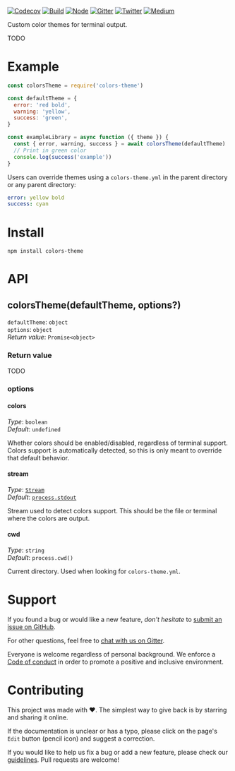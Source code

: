 [![Codecov](https://img.shields.io/codecov/c/github/ehmicky/colors-theme.svg?label=tested&logo=codecov)](https://codecov.io/gh/ehmicky/colors-theme)
[![Build](https://github.com/ehmicky/colors-theme/workflows/Build/badge.svg)](https://github.com/ehmicky/colors-theme/actions)
[![Node](https://img.shields.io/node/v/colors-theme.svg?logo=node.js)](https://www.npmjs.com/package/colors-theme)
[![Gitter](https://img.shields.io/gitter/room/ehmicky/colors-theme.svg?logo=gitter)](https://gitter.im/ehmicky/colors-theme)
[![Twitter](https://img.shields.io/badge/%E2%80%8B-twitter-4cc61e.svg?logo=twitter)](https://twitter.com/intent/follow?screen_name=ehmicky)
[![Medium](https://img.shields.io/badge/%E2%80%8B-medium-4cc61e.svg?logo=medium)](https://medium.com/@ehmicky)

Custom color themes for terminal output.

TODO

# Example

```js
const colorsTheme = require('colors-theme')

const defaultTheme = {
  error: 'red bold',
  warning: 'yellow',
  success: 'green',
}

const exampleLibrary = async function ({ theme }) {
  const { error, warning, success } = await colorsTheme(defaultTheme)
  // Print in green color
  console.log(success('example'))
}
```

Users can override themes using a `colors-theme.yml` in the parent directory or
any parent directory:

```yml
error: yellow bold
success: cyan
```

# Install

```
npm install colors-theme
```

# API

## colorsTheme(defaultTheme, options?)

`defaultTheme`: `object`\
`options`: `object`\
_Return value_: `Promise<object>`

### Return value

TODO

### options

#### colors

_Type_: `boolean`\
_Default_: `undefined`

Whether colors should be enabled/disabled, regardless of terminal support.
Colors support is automatically detected, so this is only meant to override that
default behavior.

#### stream

_Type_:
[`Stream`](https://nodejs.org/api/stream.html#stream_class_stream_writable)\
_Default_: [`process.stdout`](https://nodejs.org/api/process.html#process_process_stdout)

Stream used to detect colors support. This should be the file or terminal where
the colors are output.

#### cwd

_Type_: `string`\
_Default_: `process.cwd()`

Current directory. Used when looking for `colors-theme.yml`.

# Support

If you found a bug or would like a new feature, _don't hesitate_ to
[submit an issue on GitHub](../../issues).

For other questions, feel free to
[chat with us on Gitter](https://gitter.im/ehmicky/colors-option).

Everyone is welcome regardless of personal background. We enforce a
[Code of conduct](CODE_OF_CONDUCT.md) in order to promote a positive and
inclusive environment.

# Contributing

This project was made with ❤️. The simplest way to give back is by starring and
sharing it online.

If the documentation is unclear or has a typo, please click on the page's `Edit`
button (pencil icon) and suggest a correction.

If you would like to help us fix a bug or add a new feature, please check our
[guidelines](CONTRIBUTING.md). Pull requests are welcome!

<!-- Thanks go to our wonderful contributors: -->

<!-- ALL-CONTRIBUTORS-LIST:START -->
<!-- prettier-ignore-start -->
<!-- markdownlint-disable -->
<!--
<table>
  <tr>
    <td align="center"><a href="https://twitter.com/ehmicky"><img src="https://avatars2.githubusercontent.com/u/8136211?v=4?s=100" width="100px;" alt=""/><br /><sub><b>ehmicky</b></sub></a><br /><a href="https://github.com/ehmicky/colors-option/commits?author=ehmicky" title="Code">💻</a> <a href="#design-ehmicky" title="Design">🎨</a> <a href="#ideas-ehmicky" title="Ideas, Planning, & Feedback">🤔</a> <a href="https://github.com/ehmicky/colors-option/commits?author=ehmicky" title="Documentation">📖</a></td>
  </tr>
</table>

-->
<!-- markdownlint-restore -->
<!-- prettier-ignore-end -->

<!-- ALL-CONTRIBUTORS-LIST:END -->
